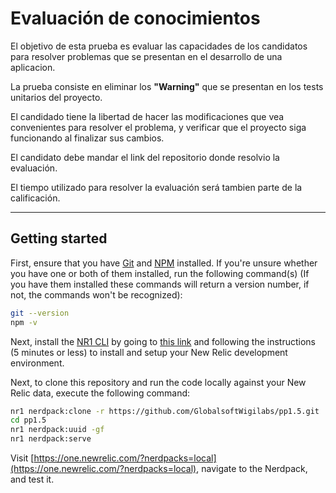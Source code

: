 # Evaluación de conocimientos
El objetivo de esta prueba es evaluar las capacidades de los candidatos para resolver problemas que se presentan en el desarrollo de una aplicacion.   
   
La prueba consiste en eliminar los **"Warning"** que se presentan en los tests unitarios del proyecto.  
   
El candidado tiene la libertad de hacer las modificaciones que vea convenientes para resolver el problema, y verificar que el proyecto siga funcionando al finalizar sus cambios.   
   
El candidato debe mandar el link del repositorio donde resolvio la evaluación.   
   
El tiempo utilizado para resolver la evaluación será tambien parte de la calificación.
   
   
-----------------------------------------------------------------------------

## Getting started

First, ensure that you have [Git](https://git-scm.com/book/en/v2/Getting-Started-Installing-Git) and [NPM](https://www.npmjs.com/get-npm) installed. If you're unsure whether you have one or both of them installed, run the following command(s) (If you have them installed these commands will return a version number, if not, the commands won't be recognized):

```bash
git --version
npm -v
```

Next, install the [NR1 CLI](https://one.newrelic.com/launcher/developer-center.launcher) by going to [this link](https://one.newrelic.com/launcher/developer-center.launcher) and following the instructions (5 minutes or less) to install and setup your New Relic development environment.

Next, to clone this repository and run the code locally against your New Relic data, execute the following command:

```bash
nr1 nerdpack:clone -r https://github.com/GlobalsoftWigilabs/pp1.5.git
cd pp1.5
nr1 nerdpack:uuid -gf
nr1 nerdpack:serve
```

Visit [https://one.newrelic.com/?nerdpacks=local](https://one.newrelic.com/?nerdpacks=local), navigate to the Nerdpack, and test it.

